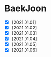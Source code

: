 # BaekJoon
- [x] [2021.01.01]
- [x] [2021.01.02]
- [x] [2021.01.03]
- [x] [2021.01.04]
- [x] [2021.01.05]
- [x] [2021.01.06]
